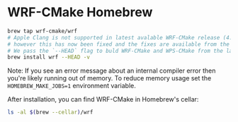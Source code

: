 # WRF-CMake Homebrew

```sh
brew tap wrf-cmake/wrf
# Apple Clang is not supported in latest avalable WRF-CMake release (4.0.3),
# however this has now been fixed and the fixes are available from the wrf-cmake branch.
# We pass the `--HEAD` flag to buld WRF-CMake and WPS-CMake from the latest commit from the wrf-cmake branch.
brew install wrf --HEAD -v
```

Note: If you see an error message about an internal compiler error then you're likely running out of memory.
To reduce memory usage set the `HOMEBREW_MAKE_JOBS=1` environment variable.

After installation, you can find WRF-CMake in Homebrew's cellar:
```sh
ls -al $(brew --cellar)/wrf
```
